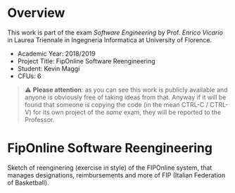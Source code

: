 # Overview

This work is part of the exam *Software Engineering* by Prof. *Enrico Vicario* in Laurea Triennale in Ingegneria Informatica at University of Florence.

- Academic Year: 2018/2019
- Project Title: FipOnline Software Reengineering
- Student: Kevin Maggi
- CFUs: 6

> :warning: **Please attention**: as you can see this work is publicly available and anyone is obviously free of taking ideas from that. Anyway if it will be found that someone is copying the code (in the mean CTRL-C / CTRL-V) for its own project of the *same* exam, they will be reported to the Professor.

# FipOnline Software Reengineering

Sketch of reenginering (exercise in style) of the FIPOnline system, that manages designations, reimbursements and more of FIP (Italian Federation of Basketball).
